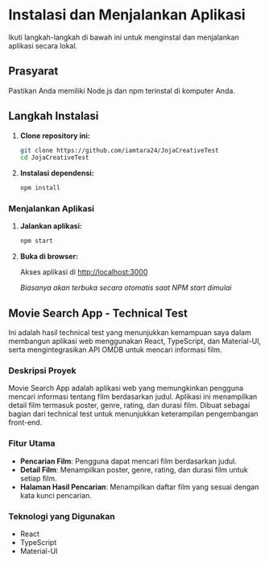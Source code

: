 # Instalasi dan Menjalankan Aplikasi

Ikuti langkah-langkah di bawah ini untuk menginstal dan menjalankan aplikasi secara lokal.

## Prasyarat

Pastikan Anda memiliki Node.js dan npm terinstal di komputer Anda.

## Langkah Instalasi

1. **Clone repository ini:**
    ```bash
    git clone https://github.com/iamtara24/JojaCreativeTest
    cd JojaCreativeTest
    ```

2. **Instalasi dependensi:**
    ```bash
    npm install
    ```

### Menjalankan Aplikasi

1. **Jalankan aplikasi:**
    ```bash
    npm start
    ```

2. **Buka di browser:**

    Akses aplikasi di [http://localhost:3000](http://localhost:3000)
    
    *Biasanya akan terbuka secara otomatis saat NPM start dimulai*

## Movie Search App - Technical Test

Ini adalah hasil technical test yang menunjukkan kemampuan saya dalam membangun aplikasi web menggunakan React, TypeScript, dan Material-UI, serta mengintegrasikan API OMDB untuk mencari informasi film.

### Deskripsi Proyek

Movie Search App adalah aplikasi web yang memungkinkan pengguna mencari informasi tentang film berdasarkan judul. Aplikasi ini menampilkan detail film termasuk poster, genre, rating, dan durasi film. Dibuat sebagai bagian dari technical test untuk menunjukkan keterampilan pengembangan front-end.

### Fitur Utama

- **Pencarian Film**: Pengguna dapat mencari film berdasarkan judul.
- **Detail Film**: Menampilkan poster, genre, rating, dan durasi film untuk setiap film.
- **Halaman Hasil Pencarian**: Menampilkan daftar film yang sesuai dengan kata kunci pencarian.

### Teknologi yang Digunakan

- React
- TypeScript
- Material-UI
